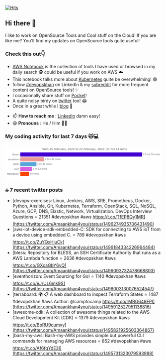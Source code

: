 [![Hits](https://hits.seeyoufarm.com/api/count/incr/badge.svg?url=https%3A%2F%2Fgithub.com%2Fakhan4u%2Fhit-counter&count_bg=%2379C83D&title_bg=%23555555&icon=&icon_color=%23E7E7E7&title=visits&edge_flat=false)](https://hits.seeyoufarm.com)

## Hi there 👋

I like to work on OpenSource Tools and Cool stuff on the Cloud! If you are like me? You'll find my updates on OpenSource tools quite useful!

### Check this out👇

* [AWS Notebook](https://histre.com/public/notebooks/dnllyanu/aws/) is the collection of tools I have used or browsed in my daily search 🕵️ could be useful if you work on AWS ☁️
* This notebook talks more about [Kubernetes](https://histre.com/public/notebooks/6uxdvo3y/kubernetes/) quite be overwhelming! 😅
* follow [#devopskhan](https://www.linkedin.com/feed/hashtag/devopskhan/) on LinkedIn & my [subreddit](https://www.reddit.com/r/devopskhan/) for more frequent content on OpenSource tools! ✨
* I occasionally share stuff on [Pocket](https://getpocket.com/@ej6g8d1dp2829A16a9Tf5d4T6bAMp3d8791rejDe86yem3bm4e14ex4fT4dluk29)!
* A quite noisy birdy on [twitter](https://twitter.com/Amaankhan4you) too! 😂
* Once in a great while I [blog](https://linuxparrot.com/) 😬


- 📫 **How to reach me** : [LinkedIn](https://www.linkedin.com/in/amaan-khan-linux-ninja) damn easy!
- 😄 **Pronouns** : He / Him 🤷‍♂️

### My coding activity for last 7 days 🐱💻

<img src="https://github.com/akhan4u/akhan4u/blob/main/images/stat.svg" alt="Amaan's Wakatime Activity!"/>

### 🔝 7 recent twitter posts
<!-- DEVDOJO:START -->
- [devops-exercises: Linux, Jenkins, AWS, SRE, Prometheus, Docker, Python, Ansible, Git, Kubernetes, Terraform, OpenStack, SQL, NoSQL, Azure, GCP, DNS, Elastic, Network, Virtualization. DevOps Interview Questions
⭐️ 21351
#devopskhan #aws
https://t.co/TfEP8Qy1MR](https://twitter.com/Amaankhan4you/status/1496274935706431490)
- [aws-iot-device-sdk-embedded-C: SDK for connecting to AWS IoT from a device using embedded C.
⭐️ 789
#devopskhan #aws
https://t.co/ZuYQxHjuCk](https://twitter.com/Amaankhan4you/status/1496184334226964484)
- [bless: Repository for BLESS, an SSH Certificate Authority that runs as a AWS Lambda function
⭐️ 2636
#devopskhan #aws
https://t.co/GXcaGbY6yQ](https://twitter.com/Amaankhan4you/status/1496093732478668803)
- [eventhorizon: Event Sourcing for Go!
⭐️ 1140
#devopskhan #aws
https://t.co/eJrUL6mk9S](https://twitter.com/Amaankhan4you/status/1496003130076524547)
- [terraboard: :earth_africa: :clipboard:  A web dashboard to inspect Terraform States 
⭐️ 1487
#devopskhan #aws
Author: @camptocamp
https://t.co/rMBG649FPI](https://twitter.com/Amaankhan4you/status/1495912527951138816)
- [awesome-cdk: A collection of awesome things related to the AWS Cloud Development Kit &lpar;CDK&rpar;
⭐️ 1379
#devopskhan #aws
https://t.co/BpRU9cumvy](https://twitter.com/Amaankhan4you/status/1495821925603364867)
- [bash-my-aws: Bash-my-AWS provides simple but powerful CLI commands for managing AWS resources
⭐️ 852
#devopskhan #aws
https://t.co/Af6fqYdE3I](https://twitter.com/Amaankhan4you/status/1495731323079593988)
<!-- DEVDOJO:END -->

<!-- ![Amaan's GitHub stats](https://github-readme-stats.vercel.app/api?username=akhan4u&count_private=true&show_icons=true&hide=contribs) -->
